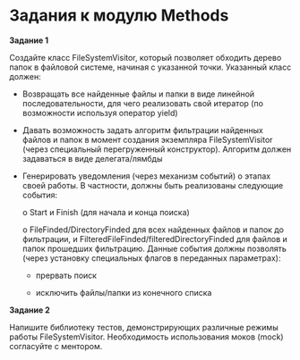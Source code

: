 # Задания к модулю Methods

**Задание 1**

Создайте класс FileSystemVisitor, который позволяет обходить дерево папок в файловой системе, начиная с указанной точки. Указанный класс должен:

* Возвращать все найденные файлы и папки в виде линейной последовательности, для чего реализовать свой итератор (по возможности используя оператор yield)

* Давать возможность задать алгоритм фильтрации найденных файлов и папок в момент создания экземпляра FileSystemVisitor (через специальный перегруженный конструктор). Алгоритм должен задаваться в виде делегата/лямбды

* Генерировать уведомления (через механизм событий) о этапах своей работы. В частности, должны быть реализованы следующие события:

   o Start и Finish (для начала и конца поиска)

   o FileFinded/DirectoryFinded для всех найденных файлов и папок до фильтрации, и FilteredFileFinded/filteredDirectoryFinded для файлов и      папок прошедших фильтрацию. Данные события должны позволять (через установку специальных флагов в переданных параметрах):

     * прервать поиск

     * исключить файлы/папки из конечного списка
     
**Задание 2**   
  
  Напишите библиотеку тестов, демонстрирующих различные режимы работы FileSystemVisitor. Необходимость использования моков (mock) согласуйте с ментором.
